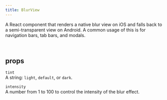 ```yaml
---
title: BlurView
---
```


A React component that renders a native blur view on iOS and falls back to a semi-transparent view on Android. A common usage of this is for navigation bars, tab bars, and modals.

<div data-sketch-id="HyUD9DJ3l" data-sketch-platform="ios" data-sketch-preview="true" class="embedded-example-container"></div>

<br />

<div data-sketch-id="BJpzivyhg" data-sketch-platform="ios" data-sketch-preview="true" class="embedded-example-container"></div>

## props

 `tint`  
A string: `light`, `default`, or `dark`.

 `intensity`  
A number from 1 to 100 to control the intensity of the blur effect.